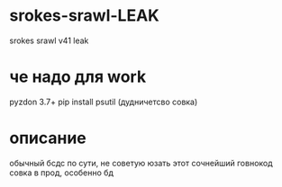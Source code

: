 # srokes-srawl-LEAK
srokes srawl v41 leak
# че надо для work
pyzdon 3.7+
pip install psutil (дудничетсво совка)
# описание
обычный бсдс по сути, не советую юзать этот сочнейший говнокод совка в прод, особенно бд

